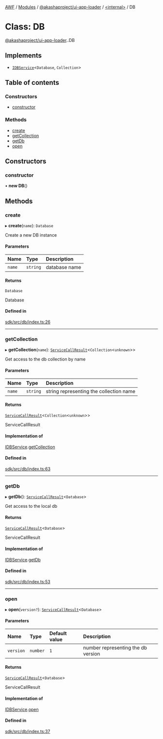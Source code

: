 [AWF](../README.md) / [Modules](../modules.md) / [@akashaproject/ui-app-loader](../modules/akashaproject_ui_app_loader.md) / [<internal\>](../modules/akashaproject_ui_app_loader._internal_.md) / DB

# Class: DB

[@akashaproject/ui-app-loader](../modules/akashaproject_ui_app_loader.md).[<internal>](../modules/akashaproject_ui_app_loader._internal_.md).DB

## Implements

- [`IDBService`](../interfaces/akashaproject_ui_app_loader._internal_.IDBService.md)<`Database`, `Collection`\>

## Table of contents

### Constructors

- [constructor](akashaproject_ui_app_loader._internal_.DB.md#constructor)

### Methods

- [create](akashaproject_ui_app_loader._internal_.DB.md#create)
- [getCollection](akashaproject_ui_app_loader._internal_.DB.md#getcollection)
- [getDb](akashaproject_ui_app_loader._internal_.DB.md#getdb)
- [open](akashaproject_ui_app_loader._internal_.DB.md#open)

## Constructors

### constructor

• **new DB**()

## Methods

### create

▸ **create**(`name`): `Database`

Create a new DB instance

#### Parameters

| Name | Type | Description |
| :------ | :------ | :------ |
| `name` | `string` | database name |

#### Returns

`Database`

Database

#### Defined in

[sdk/src/db/index.ts:26](https://github.com/AKASHAorg/akasha-world-framework/blob/d81a7246/sdk/src/db/index.ts#L26)

___

### getCollection

▸ **getCollection**(`name`): [`ServiceCallResult`](../modules/akashaproject_ui_app_loader._internal_.md#servicecallresult)<`Collection`<`unknown`\>\>

Get access to the db collection by name

#### Parameters

| Name | Type | Description |
| :------ | :------ | :------ |
| `name` | `string` | string representing the collection name |

#### Returns

[`ServiceCallResult`](../modules/akashaproject_ui_app_loader._internal_.md#servicecallresult)<`Collection`<`unknown`\>\>

ServiceCallResult<Collection>

#### Implementation of

[IDBService](../interfaces/akashaproject_ui_app_loader._internal_.IDBService.md).[getCollection](../interfaces/akashaproject_ui_app_loader._internal_.IDBService.md#getcollection)

#### Defined in

[sdk/src/db/index.ts:63](https://github.com/AKASHAorg/akasha-world-framework/blob/d81a7246/sdk/src/db/index.ts#L63)

___

### getDb

▸ **getDb**(): [`ServiceCallResult`](../modules/akashaproject_ui_app_loader._internal_.md#servicecallresult)<`Database`\>

Get access to the local db

#### Returns

[`ServiceCallResult`](../modules/akashaproject_ui_app_loader._internal_.md#servicecallresult)<`Database`\>

ServiceCallResult<Database>

#### Implementation of

[IDBService](../interfaces/akashaproject_ui_app_loader._internal_.IDBService.md).[getDb](../interfaces/akashaproject_ui_app_loader._internal_.IDBService.md#getdb)

#### Defined in

[sdk/src/db/index.ts:53](https://github.com/AKASHAorg/akasha-world-framework/blob/d81a7246/sdk/src/db/index.ts#L53)

___

### open

▸ **open**(`version?`): [`ServiceCallResult`](../modules/akashaproject_ui_app_loader._internal_.md#servicecallresult)<`Database`\>

#### Parameters

| Name | Type | Default value | Description |
| :------ | :------ | :------ | :------ |
| `version` | `number` | `1` | number representing the db version |

#### Returns

[`ServiceCallResult`](../modules/akashaproject_ui_app_loader._internal_.md#servicecallresult)<`Database`\>

ServiceCallResult<Database>

#### Implementation of

[IDBService](../interfaces/akashaproject_ui_app_loader._internal_.IDBService.md).[open](../interfaces/akashaproject_ui_app_loader._internal_.IDBService.md#open)

#### Defined in

[sdk/src/db/index.ts:37](https://github.com/AKASHAorg/akasha-world-framework/blob/d81a7246/sdk/src/db/index.ts#L37)
